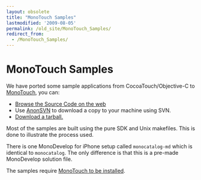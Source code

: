 ```yaml
---
layout: obsolete
title: "MonoTouch Samples"
lastmodified: '2009-08-05'
permalink: /old_site/MonoTouch_Samples/
redirect_from:
  - /MonoTouch_Samples/
---
```


MonoTouch Samples
=================

We have ported some sample applications from CocoaTouch/Objective-C to [MonoTouch]({{site.github.url}}/old_site/MonoTouch "MonoTouch"), you can:

-   [Browse the Source Code on the web](http://anonsvn.mono-project.com/viewvc/trunk/monotouch/samples/)
-   Use [AnonSVN]({{site.github.url}}/old_site/SourceCodeRepository) to download a copy to your machine using SVN.
-   [Download a tarball.](http://www.go-mono.com/archive/monotouch-samples-2009-09-11.tar.gz)

Most of the samples are built using the pure SDK and Unix makefiles. This is done to illustrate the process used.

There is one MonoDevelop for iPhone setup called `monocatalog-md` which is identical to `monocatalog`. The only difference is that this is a pre-made MonoDevelop solution file.

The samples require [MonoTouch to be installed]({{site.github.url}}/old_site/MonoTouch_Installation "MonoTouch Installation").

